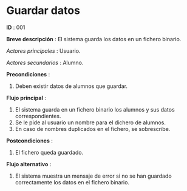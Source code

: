 # Guardar datos

**ID** : 001

**Breve descripción** : El sistema guarda los datos en un fichero binario.

*Actores principales* : Usuario.

*Actores secundarios* : Alumno.

**Precondiciones** :
1. Deben existir datos de alumnos que guardar.

**Flujo principal** :
1. El sistema guarda en un fichero binario los alumnos y sus datos correspondientes.
2. Se le pide al usuario un nombre para el dichero de alumnos.
3. En caso de nombres duplicados en el fichero, se sobrescribe.

**Postcondiciones** :
1. El fichero queda guardado.

**Flujo alternativo** :
1. El sistema muestra un mensaje de error si no se han guardado correctamente los datos en el fichero binario.
